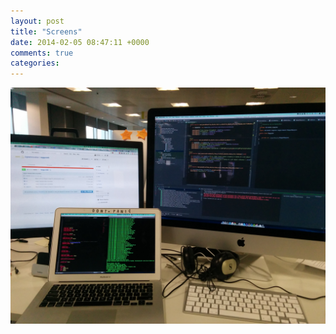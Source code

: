 ```yaml
---
layout: post
title: "Screens"
date: 2014-02-05 08:47:11 +0000
comments: true
categories: 
---
```


![image](/images/IMG_20140205_084307.jpg)
